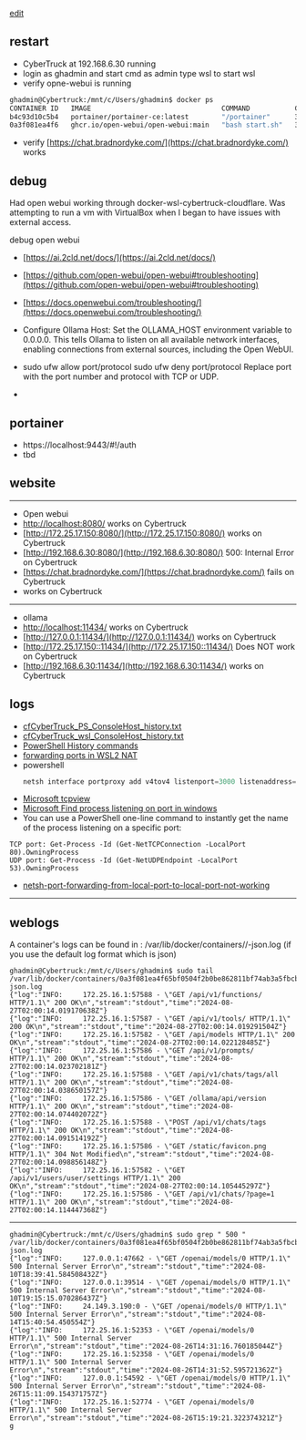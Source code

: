 [edit]()

## restart
- CyberTruck at 192.168.6.30 running
- login as ghadmin and start cmd as admin type wsl to start wsl
- verify opne-webui is running
```bash
ghadmin@Cybertruck:/mnt/c/Users/ghadmin$ docker ps
CONTAINER ID   IMAGE                                COMMAND           CREATED       STATUS                             PORTS                                                                                            NAMES
b4c93d10c5b4   portainer/portainer-ce:latest        "/portainer"      3 days ago    Up 11 seconds                      0.0.0.0:8000->8000/tcp, :::8000->8000/tcp, 0.0.0.0:9443->9443/tcp, :::9443->9443/tcp, 9000/tcp   portainer
0a3f081ea4f6   ghcr.io/open-webui/open-webui:main   "bash start.sh"   3 weeks ago   Up 11 seconds (health: starting)                                                                                                    open-webui
```
- verify [https://chat.bradnordyke.com/](https://chat.bradnordyke.com/) works

## debug
Had open webui working through docker-wsl-cybertruck-cloudflare.  Was attempting to run a vm with VirtualBox when I began to have issues with external access.

debug open webui

- [https://ai.2cld.net/docs/](https://ai.2cld.net/docs/)

- [https://github.com/open-webui/open-webui#troubleshooting](https://github.com/open-webui/open-webui#troubleshooting)
- [https://docs.openwebui.com/troubleshooting/](https://docs.openwebui.com/troubleshooting/)
- Configure Ollama Host: Set the OLLAMA_HOST environment variable to 0.0.0.0. This tells Ollama to listen on all available network interfaces, enabling connections from external sources, including the Open WebUI.
- sudo ufw allow port/protocol sudo ufw deny port/protocol Replace port with the port number and protocol with TCP or UDP.
- 
## portainer
- https://localhost:9443/#!/auth
- tbd
## website
---
- Open webui
- [http://localhost:8080/](http://localhost:8080/) works on Cybertruck
- [http://172.25.17.150:8080/](http://172.25.17.150:8080/) works on Cybertruck
- [http://192.168.6.30:8080/](http://192.168.6.30:8080/) 500: Internal Error on Cybertruck
- [https://chat.bradnordyke.com/](https://chat.bradnordyke.com/) fails on Cybertruck
- []() works on Cybertruck
---
- ollama
- [http://localhost:11434/](http://localhost::11434/) works on Cybertruck
- [http://127.0.0.1:11434/](http://127.0.0.1:11434/) works on Cybertruck
- [http://172.25.17.150::11434/](http://172.25.17.150::11434/) Does NOT work on Cybertruck
- [http://192.168.6.30:11434/](http://192.168.6.30:11434/) works on Cybertruck


## logs
- [cfCyberTruck_PS_ConsoleHost_history.txt](./cfCyberTruck_PS_ConsoleHost_history.txt)
- [cfCyberTruck_wsl_ConsoleHost_history.txt](./cfCyberTruck_wsl_ConsoleHost_history.txt)
- [PowerShell History commands](https://stackoverflow.com/questions/44104043/how-can-i-see-the-command-history-across-all-powershell-sessions-in-windows-serv)
- [forwarding ports in WSL2 NAT](https://aalonso.dev/blog/2021/accessing-network-apps-running-inside-wsl2-from-other-devices-in-your-lan-1e1p)
- powershell
  ```powershell
  netsh interface portproxy add v4tov4 listenport=3000 listenaddress=0.0.0.0 connectport=3000 connectaddress=<the_wsl_ip>
  ```
- [Microsoft tcpview](https://learn.microsoft.com/en-us/sysinternals/downloads/tcpview)
- [Microsoft Find process listening on port in windows](https://woshub.com/which-program-listening-port-windows/#:~:text=You%20can%20use%20a%20PowerShell%20one-line%20command%20to,2%20UDP%20port%3A%20Get-Process%20-Id%20%28Get-NetUDPEndpoint%20-LocalPort%2053%29.OwningProcess)
- You can use a PowerShell one-line command to instantly get the name of the process listening on a specific port:
```
TCP port: Get-Process -Id (Get-NetTCPConnection -LocalPort 80).OwningProcess
UDP port: Get-Process -Id (Get-NetUDPEndpoint -LocalPort 53).OwningProcess
```
- [netsh-port-forwarding-from-local-port-to-local-port-not-working](https://stackoverflow.com/questions/24646165/netsh-port-forwarding-from-local-port-to-local-port-not-working)

---
## weblogs
A container's logs can be found in : /var/lib/docker/containers/<container id>/<container id>-json.log (if you use the default log format which is json)
```
ghadmin@Cybertruck:/mnt/c/Users/ghadmin$ sudo tail /var/lib/docker/containers/0a3f081ea4f65bf0504f2b0be862811bf74ab3a5fbcb42ea6456afccf90c793c/0a3f081ea4f65bf0504f2b0be862811bf74ab3a5fbcb42ea6456afccf90c793c-json.log
{"log":"INFO:     172.25.16.1:57588 - \"GET /api/v1/functions/ HTTP/1.1\" 200 OK\n","stream":"stdout","time":"2024-08-27T02:00:14.019170638Z"}
{"log":"INFO:     172.25.16.1:57587 - \"GET /api/v1/tools/ HTTP/1.1\" 200 OK\n","stream":"stdout","time":"2024-08-27T02:00:14.019291504Z"}
{"log":"INFO:     172.25.16.1:57582 - \"GET /api/models HTTP/1.1\" 200 OK\n","stream":"stdout","time":"2024-08-27T02:00:14.022128485Z"}
{"log":"INFO:     172.25.16.1:57586 - \"GET /api/v1/prompts/ HTTP/1.1\" 200 OK\n","stream":"stdout","time":"2024-08-27T02:00:14.023702181Z"}
{"log":"INFO:     172.25.16.1:57588 - \"GET /api/v1/chats/tags/all HTTP/1.1\" 200 OK\n","stream":"stdout","time":"2024-08-27T02:00:14.038650157Z"}
{"log":"INFO:     172.25.16.1:57586 - \"GET /ollama/api/version HTTP/1.1\" 200 OK\n","stream":"stdout","time":"2024-08-27T02:00:14.074402072Z"}
{"log":"INFO:     172.25.16.1:57588 - \"POST /api/v1/chats/tags HTTP/1.1\" 200 OK\n","stream":"stdout","time":"2024-08-27T02:00:14.091514192Z"}
{"log":"INFO:     172.25.16.1:57586 - \"GET /static/favicon.png HTTP/1.1\" 304 Not Modified\n","stream":"stdout","time":"2024-08-27T02:00:14.098856148Z"}
{"log":"INFO:     172.25.16.1:57582 - \"GET /api/v1/users/user/settings HTTP/1.1\" 200 OK\n","stream":"stdout","time":"2024-08-27T02:00:14.105445297Z"}
{"log":"INFO:     172.25.16.1:57586 - \"GET /api/v1/chats/?page=1 HTTP/1.1\" 200 OK\n","stream":"stdout","time":"2024-08-27T02:00:14.114447368Z"}
```
---
```
ghadmin@Cybertruck:/mnt/c/Users/ghadmin$ sudo grep " 500 " /var/lib/docker/containers/0a3f081ea4f65bf0504f2b0be862811bf74ab3a5fbcb42ea6456afccf90c793c/0a3f081ea4f65bf0504f2b0be862811bf74ab3a5fbcb42ea6456afccf90c793c-json.log
{"log":"INFO:     127.0.0.1:47662 - \"GET /openai/models/0 HTTP/1.1\" 500 Internal Server Error\n","stream":"stdout","time":"2024-08-10T18:39:41.584508432Z"}
{"log":"INFO:     127.0.0.1:39514 - \"GET /openai/models/0 HTTP/1.1\" 500 Internal Server Error\n","stream":"stdout","time":"2024-08-10T19:15:15.070286437Z"}
{"log":"INFO:     24.149.3.190:0 - \"GET /openai/models/0 HTTP/1.1\" 500 Internal Server Error\n","stream":"stdout","time":"2024-08-14T15:40:54.450554Z"}
{"log":"INFO:     172.25.16.1:52353 - \"GET /openai/models/0 HTTP/1.1\" 500 Internal Server Error\n","stream":"stdout","time":"2024-08-26T14:31:16.760185044Z"}
{"log":"INFO:     172.25.16.1:52358 - \"GET /openai/models/0 HTTP/1.1\" 500 Internal Server Error\n","stream":"stdout","time":"2024-08-26T14:31:52.595721362Z"}
{"log":"INFO:     127.0.0.1:54592 - \"GET /openai/models/0 HTTP/1.1\" 500 Internal Server Error\n","stream":"stdout","time":"2024-08-26T15:11:09.154371757Z"}
{"log":"INFO:     172.25.16.1:52774 - \"GET /openai/models/0 HTTP/1.1\" 500 Internal Server Error\n","stream":"stdout","time":"2024-08-26T15:19:21.322374321Z"}
g
```

